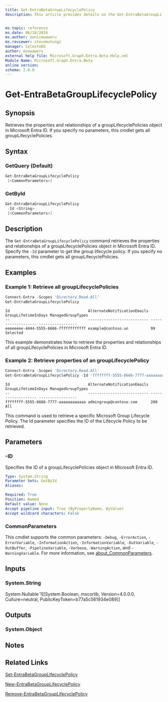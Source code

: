 ```yaml
---
title: Get-EntraBetaGroupLifecyclePolicy
description: This article provides details on the Get-EntraBetaGroupLifecyclePolicy command.


ms.topic: reference
ms.date: 06/18/2024
ms.author: eunicewaweru
ms.reviewer: stevemutungi
manager: CelesteDG
author: msewaweru
external help file: Microsoft.Graph.Entra.Beta-Help.xml
Module Name: Microsoft.Graph.Entra.Beta
online version:
schema: 2.0.0
---
```


# Get-EntraBetaGroupLifecyclePolicy

## Synopsis

Retrieves the properties and relationships of a groupLifecyclePolicies object in Microsoft Entra ID.
If you specify no parameters, this cmdlet gets all groupLifecyclePolicies.

## Syntax

### GetQuery (Default)

```powershell
Get-EntraBetaGroupLifecyclePolicy 
 [<CommonParameters>]
```

### GetById

```powershell
Get-EntraBetaGroupLifecyclePolicy 
 -Id <String> 
 [<CommonParameters>]
```

## Description

The `Get-EntraBetaGroupLifecyclePolicy` command retrieves the properties and relationships of a groupLifecyclePolicies object in Microsoft Entra ID. Specify the `-Id` parameter to get the group lifecycle policy.
If you specify no parameters, this cmdlet gets all groupLifecyclePolicies.

## Examples

### Example 1: Retrieve all groupLifecyclePolicies

```powershell
Connect-Entra -Scopes 'Directory.Read.All'
Get-EntraBetaGroupLifecyclePolicy
```

```Output
Id                                   AlternateNotificationEmails GroupLifetimeInDays ManagedGroupTypes
--                                   --------------------------- ------------------- -----------------
eeeeeeee-4444-5555-6666-ffffffffffff example@contoso.un          99                  Selected
```

This example demonstrates how to retrieve the properties and relationships of all groupLifecyclePolicies in Microsoft Entra ID.

### Example 2: Retrieve properties of an groupLifecyclePolicy

```powershell
Connect-Entra -Scopes 'Directory.Read.All'
Get-EntraBetaGroupLifecyclePolicy -Id 'ffffffff-5555-6666-7777-aaaaaaaaaaaa'
```

```Output
Id                                   AlternateNotificationEmails GroupLifetimeInDays ManagedGroupTypes
--                                   --------------------------- ------------------- -----------------
ffffffff-5555-6666-7777-aaaaaaaaaaaa admingroup@contoso.com      200                 All
```

This command is used to retrieve a specific Microsoft Group Lifecycle Policy. The Id parameter specifies the ID of the Lifecycle Policy to be retrieved.

## Parameters

### -ID

Specifies the ID of a groupLifecyclePolicies object in Microsoft Entra ID.

```yaml
Type: System.String
Parameter Sets: GetById
Aliases:

Required: True
Position: Named
Default value: None
Accept pipeline input: True (ByPropertyName, ByValue)
Accept wildcard characters: False
```

### CommonParameters

This cmdlet supports the common parameters: `-Debug`, `-ErrorAction`, `-ErrorVariable`, `-InformationAction`, `-InformationVariable`, `-OutVariable`, `-OutBuffer`, `-PipelineVariable`, `-Verbose`, `-WarningAction`, and `-WarningVariable`. For more information, see [about_CommonParameters](https://go.microsoft.com/fwlink/?LinkID=113216).

## Inputs

### System.String

System.Nullable\`1\[\[System.Boolean, mscorlib, Version=4.0.0.0, Culture=neutral, PublicKeyToken=b77a5c561934e089\]\]

## Outputs

### System.Object

## Notes

## Related Links

[Set-EntraBetaGroupLifecyclePolicy](Set-EntraBetaGroupLifecyclePolicy.md)

[New-EntraBetaGroupLifecyclePolicy](New-EntraBetaGroupLifecyclePolicy.md)

[Remove-EntraBetaGroupLifecyclePolicy](Remove-EntraBetaGroupLifecyclePolicy.md)
